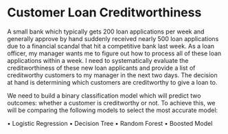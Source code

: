 # Customer Loan Creditworthiness

A small bank which typically gets 200 loan applications per week and generally
approve by hand suddenly received nearly 500 loan applications due to a financial
scandal that hit a competitive bank last week. As a loan officer, my manager wants
me to figure out how to process all of these loan applications within a week. I need
to systematically evaluate the creditworthiness of these new loan applicants and
provide a list of creditworthy customers to my manager in the next two days. The
decision at hand is determining which customers are creditworthy to give a loan to.

We need to build a binary classification model which will predict two outcomes:
whether a customer is creditworthy or not. To achieve this, we will be comparing
the following models to select the most accurate model:

• Logistic Regression
• Decision Tree
• Random Forest
• Boosted Model

